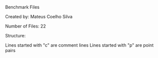 Benchmark Files

Created by: Mateus Coelho Silva

Number of Files: 22

Structure:

Lines started with "c" are comment lines
Lines started with "p" are point pairs 
